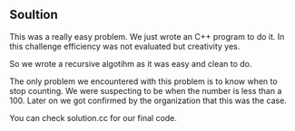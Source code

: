 ## Soultion

This was a really easy problem. We just wrote an C++ program to do it.
In this challenge efficiency was not evaluated but creativity yes.

So we wrote a recursive algotihm as it was easy and clean to do.

The only problem we encountered with this problem is to know when to stop
counting. We were suspecting to be when the number is less than a 100. 
Later on we got confirmed by the organization that this was the case.

You can check solution.cc for our final code.
